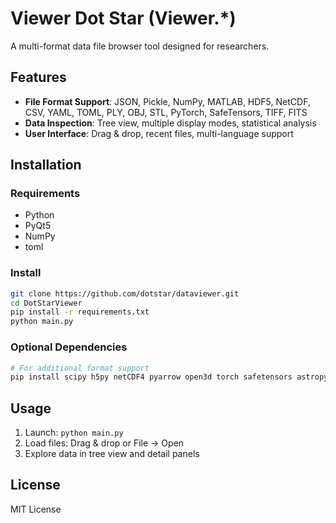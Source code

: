 # Viewer Dot Star (Viewer.*)

A multi-format data file browser tool designed for researchers.

## Features

- **File Format Support**: JSON, Pickle, NumPy, MATLAB, HDF5, NetCDF, CSV, YAML, TOML, PLY, OBJ, STL, PyTorch, SafeTensors, TIFF, FITS
- **Data Inspection**: Tree view, multiple display modes, statistical analysis
- **User Interface**: Drag & drop, recent files, multi-language support

## Installation

### Requirements
- Python
- PyQt5
- NumPy
- toml

### Install
```bash
git clone https://github.com/dotstar/dataviewer.git
cd DotStarViewer
pip install -r requirements.txt
python main.py
```

### Optional Dependencies
```bash
# For additional format support
pip install scipy h5py netCDF4 pyarrow open3d torch safetensors astropy
```

## Usage

1. Launch: `python main.py`
2. Load files: Drag & drop or File -> Open
3. Explore data in tree view and detail panels

## License

MIT License
